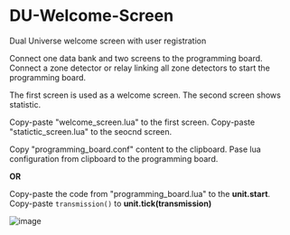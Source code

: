 # DU-Welcome-Screen
Dual Universe welcome screen with user registration

Connect one data bank and two screens to the programming board.
Connect a zone detector or relay linking all zone detectors to start the programming board.

The first screen is used as a welcome screen.
The second screen shows statistic.

Copy-paste "welcome_screen.lua" to the first screen.
Copy-paste "statictic_screen.lua" to the seocnd screen.

Copy "programming_board.conf" content to the clipboard.
Pase lua configuration from clipboard to the programming board.

**OR**

Copy-paste the code from "programming_board.lua" to the **unit.start**.
Copy-paste
```transmission()```
to **unit.tick(transmission)**



![image](https://user-images.githubusercontent.com/26741332/170002659-505b7554-2bed-44f3-a193-632fa0e871bf.png)

